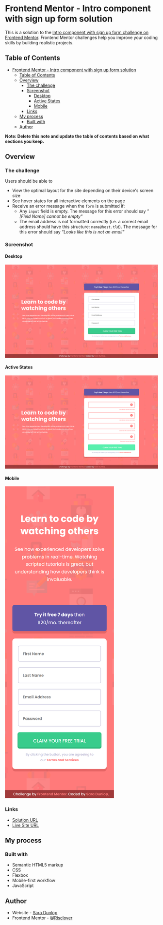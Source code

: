 # Frontend Mentor - Intro component with sign up form solution

This is a solution to the [Intro component with sign up form challenge on Frontend Mentor](https://www.frontendmentor.io/challenges/intro-component-with-signup-form-5cf91bd49edda32581d28fd1). Frontend Mentor challenges help you improve your coding skills by building realistic projects. 

## Table of Contents

- [Frontend Mentor - Intro component with sign up form solution](#frontend-mentor---intro-component-with-sign-up-form-solution)
  - [Table of Contents](#table-of-contents)
  - [Overview](#overview)
    - [The challenge](#the-challenge)
    - [Screenshot](#screenshot)
      - [Desktop](#desktop)
      - [Active States](#active-states)
      - [Mobile](#mobile)
    - [Links](#links)
  - [My process](#my-process)
    - [Built with](#built-with)
  - [Author](#author)

**Note: Delete this note and update the table of contents based on what sections you keep.**

## Overview

### The challenge

Users should be able to

- View the optimal layout for the site depending on their device's screen size
- See hover states for all interactive elements on the page
- Receive an error message when the `form` is submitted if:
  - Any `input` field is empty. The message for this error should say *"[Field Name] cannot be empty"*
  - The email address is not formatted correctly (i.e. a correct email address should have this structure: `name@host.tld`). The message for this error should say *"Looks like this is not an email"*

### Screenshot

#### Desktop
![](./images/screenshot_desktop.png)

#### Active States
![](./images/screenshot_active.png)

#### Mobile
![](./images/screenshot_mobile.png)

### Links

- [Solution URL](https://www.github.com/Risclover/intro-component-with-signup)
- [Live Site URL](https://risclover.github.io/intro-component-with-signup/)

## My process

### Built with

- Semantic HTML5 markup
- CSS
- Flexbox
- Mobile-first workflow
- JavaScript

## Author

- Website - [Sara Dunlop](https://risclover.github.io/)
- Frontend Mentor - [@Risclover](https://www.frontendmentor.io/profile/Risclover)

